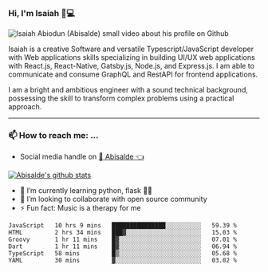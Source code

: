 ### Hi, I'm Isaiah 🌻💻

<img src="https://res.cloudinary.com/abisalde/image/upload/c_scale,h_311,w_816/v1616039512/Abisalde_github.gif" alt="Isaiah Abiodun (Abisalde) small video about his profile on Github">

Isaiah is a creative Software and versatile Typescript/JavaScript developer with Web applications skills specializing in building UI/UX web applications with React.js, React-Native, Gatsby.js, Node.js, and Express.js. I am able to communicate and consume GraphQL and RestAPI for frontend applications.

I am a bright and ambitious engineer with a sound technical background, possessing the skill to transform complex problems using a practical approach.
<hr>

### 📫 How to reach me: ...
- Social media handle on <a href="https://twitter.com/abisalde">🔔  Abisalde   👈</a>


[![Abisalde's github stats](https://github-readme-stats.vercel.app/api?username=abisalde)](https://github.com/abisalde/github-readme-stats)

- 🌱 I’m currently learning python, flask 👨‍💻️
- 👯 I’m looking to collaborate with open source community
- ⚡ Fun fact: Music is a therapy for me


<!--
**abisalde/Abisalde** is a ✨ _special_ ✨ repository because its `README.md` (this file) appears on your GitHub profile.

Here are some ideas to get you started:

- 🔭 I’m currently working on data engineering
- 🌱 I’m currently learning python
- 👯 I’m looking to collaborate with open source community
- 🤔 I’m looking for help with ...
- 💬 Ask me about ...
- 📫 How to reach me: ...
- 😄 Pronouns: ...
- ⚡ Fun fact: ...
-->

<!--START_SECTION:waka-->

```text
JavaScript   10 hrs 9 mins   ███████████████░░░░░░░░░░   59.39 %
HTML         2 hrs 34 mins   ███▓░░░░░░░░░░░░░░░░░░░░░   15.03 %
Groovy       1 hr 11 mins    █▓░░░░░░░░░░░░░░░░░░░░░░░   07.01 %
Dart         1 hr 11 mins    █▓░░░░░░░░░░░░░░░░░░░░░░░   06.94 %
TypeScript   58 mins         █▒░░░░░░░░░░░░░░░░░░░░░░░   05.68 %
YAML         30 mins         ▓░░░░░░░░░░░░░░░░░░░░░░░░   03.02 %
```

<!--END_SECTION:waka-->

